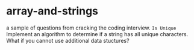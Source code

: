 # array-and-strings
a sample of questions from cracking the coding interview.
```Is Unique```
Implement an algorithm to determine if a string has all unique characters. What if you cannot use additional data stuctures?
